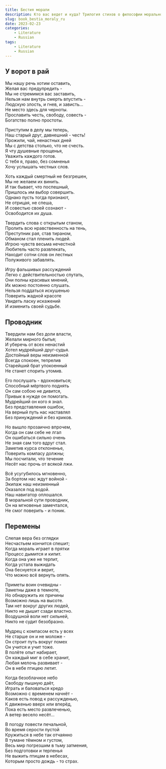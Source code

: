 ```yaml
---
title: Бестия морали
description: Кто вас ведет и куда? Трилогия стихов о философии морального компаса.
slug: book_bestia_moraly_ru
date: 2023-02-23
categories:
    - Literature
    - Russian
tags:
    - Literature
    - Russian
---
```


## У ворот в рай

Мы нашу речь хотим оставить,<br>
Желая вас предупредить -<br>
Мы не стремимся вас заставить,<br>
Нельзя нам внутрь смерть впустить -<br>
Людскую злость, и гнев, и зависть...<br>
Не место здесь для черноты.<br>
Прославить честь, свободу, совесть -<br>
Богатство полно простоты.<br>

Приступим в делу мы теперь,<br>
Наш старый друг, давнешний - честь!<br>
Прожили, чай, ненастных дней<br>
Мы с детства столько, что не счесть.<br>
Я чту душевные прощенья,<br>
Уважить каждого готов.<br>
С тебя я, право, без сомненья<br>
Хочу услышать честных слов.<br>

Хоть каждый смертный не безгрешен,<br>
Мы не желаем их винить.<br>
И так бывает, что поспешный,<br>
Пришлось им выбор совершить.<br>
Однако пусть тогда признают,<br>
Не отрицая, не спеша,<br>
И совестью своей сознают -<br>
Освободится их душа.<br>

Твердить слова с открытым станом,<br>
Пролить всю нравственность на тень,<br>
Преступник рая, став тираном,<br>
Обманом стал пленить людей.<br>
Игрою чувств весьма нечестной<br>
Любитель часто развлекать,<br>
Находит сотни слов он лестных<br>
Полуживого забавлять.<br>

Игру фальшивых рассуждений<br>
Легко с действительностью спутать,<br>
Они полны красивых мнений,<br>
Их можно постоянно слушать.<br>
Нельзя поддаться искушенью<br>
Поверить жадной красоте<br>
Увидеть ласку искажений<br>
И изменить своей судьбе.<br>


## Проводник

Твердили нам без доли власти,<br>
Желали мирного бытья;<br>
И уберечь от всех ненастий<br>
Хотел мудрейший друг-судья.<br>
Достойный веры неизменной<br>
Всегда спокоен, тепрелив<br>
Старейший брат упокоенный<br>
Не станет спорить утомив.<br>

Его послушать - вдохновиться;<br>
Способный мёртвого поднять<br>
Он сам собою не дивится,<br>
Привык в нужде он помогать.<br>
Мудрейший он кого я знал.<br>
Без представления ошибок,<br>
На верный путь нас наставлял<br>
Без принуждений и без криков.<br>

Но вышло прозаично впрочем,<br>
Когда он сам себе не лгал<br>
Он ошибаться сильно очень<br>
Не зная сам того вдруг стал.<br>
Заметив курса отклоненье,<br>
Поверить компасу должны;<br>
Мы посчитали, что течение<br>
Несёт нас прочь от всякой лжи.<br>

Всё усугубилось мгновенно,<br>
За бортом нас ждут войной -<br>
Экипаж наш неизменный<br>
Оказался под водой.<br>
Наш навигатор оплошался.<br>
В моральной сути проводник,<br>
Он на мгновенье замечтался,<br>
Не смог поверить - и поник.<br>

## Перемены

Слепая вера без оглядки<br>
Несчастьем кончится спешит;<br>
Когда мораль играет в прятки<br>
Процесс дымится и кипит.<br>
Когда она уже не терпит,<br>
Когда устала выжидать<br>
Она беснуется и верит,<br>
Что можно всё вернуть опять.<br>

Приметы воин очевидны -<br>
Заметны даже в темноте,<br>
Но обнаружить их причины<br>
Возможно лишь на высоте.<br>
Там нет вокруг других людей,<br>
Никто не дышит сзади властно.<br>
Воздушной воли нет сильней,<br>
Никто не судит безобразно.<br>

Мудрец с компасом есть у всех<br>
Не старше он и не моложе -<br>
Он строит путь вокруг помех<br>
Он учится и учит тоже.<br>
В полёте опыт набирает,<br>
Он каждый миг в себе хранит,<br>
Любая мелочь развивает -<br>
Он в небе птицею летит.<br>

Когда безоблачное небо<br>
Свободу пышную даёт,<br>
Играть и баловаться кредо<br>
Возможно с временем начнёт -<br>
Каков есть повод к рассужденью,<br>
К движенью вверх или вперёд,<br>
Пока есть место развлеченью,<br>
А ветер весело несёт...<br>

В погоду повести печальной,<br>
Во время серости пустой<br>
Кружиться в небе так отчаянно<br>
В тумане тёмном и густом,<br>
Весь мир погрезшим в тьму затмения,<br>
Без подготовки и терпенья<br>
Не выжить птицам в небесах,<br>
Которым просто дождь - то страх.<br>